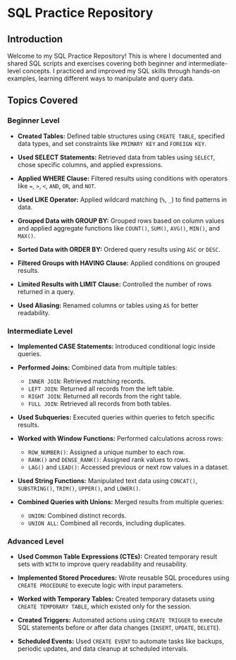 # SQL Practice Repository

## Introduction
Welcome to my SQL Practice Repository! This is where I documented and shared SQL scripts and exercises covering both beginner and intermediate-level concepts. I practiced and improved my SQL skills through hands-on examples, learning different ways to manipulate and query data.

## Topics Covered

### Beginner Level
- **Created Tables:** Defined table structures using `CREATE TABLE`, specified data types, and set constraints like `PRIMARY KEY` and `FOREIGN KEY`.
  
- **Used SELECT Statements:** Retrieved data from tables using `SELECT`, chose specific columns, and applied expressions.
  
- **Applied WHERE Clause:** Filtered results using conditions with operators like `=`, `>`, `<`, `AND`, `OR`, and `NOT`.
  
- **Used LIKE Operator:** Applied wildcard matching (`%`, `_`) to find patterns in data.

  
- **Grouped Data with GROUP BY:** Grouped rows based on column values and applied aggregate functions like `COUNT()`, `SUM()`, `AVG()`, `MIN()`, and `MAX()`.
  
- **Sorted Data with ORDER BY:** Ordered query results using `ASC` or `DESC`.

  
- **Filtered Groups with HAVING Clause:** Applied conditions on grouped results.

  
- **Limited Results with LIMIT Clause:** Controlled the number of rows returned in a query.
  
- **Used Aliasing:** Renamed columns or tables using `AS` for better readability.

### Intermediate Level

- **Implemented CASE Statements:** Introduced conditional logic inside queries.
  
- **Performed Joins:** Combined data from multiple tables:
  
  - `INNER JOIN`: Retrieved matching records.
  - `LEFT JOIN`: Returned all records from the left table.
  - `RIGHT JOIN`: Returned all records from the right table.
  - `FULL JOIN`: Retrieved all records from both tables.
    
- **Used Subqueries:** Executed queries within queries to fetch specific results.
  
- **Worked with Window Functions:** Performed calculations across rows:
  
  - `ROW_NUMBER()`: Assigned a unique number to each row.
  - `RANK()` and `DENSE_RANK()`: Assigned rank values to rows.
  - `LAG()` and `LEAD()`: Accessed previous or next row values in a dataset.
    
- **Used String Functions:** Manipulated text data using `CONCAT()`, `SUBSTRING()`, `TRIM()`, `UPPER()`, and `LOWER()`.
  
- **Combined Queries with Unions:** Merged results from multiple queries:
  - `UNION`: Combined distinct records.
  - `UNION ALL`: Combined all records, including duplicates.
### Advanced Level

- **Used Common Table Expressions (CTEs):** Created temporary result sets with `WITH` to improve query readability and reusability.
  
- **Implemented Stored Procedures:** Wrote reusable SQL procedures using `CREATE PROCEDURE` to execute logic with input parameters.

- **Worked with Temporary Tables:** Created temporary datasets using `CREATE TEMPORARY TABLE`, which existed only for the session.

- **Created Triggers:** Automated actions using `CREATE TRIGGER` to execute SQL statements before or after data changes (`INSERT`, `UPDATE`, `DELETE`).
  
- **Scheduled Events:** Used `CREATE EVENT` to automate tasks like backups, periodic updates, and data cleanup at scheduled intervals.

